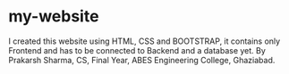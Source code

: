 # my-website
I created this website using HTML, CSS and BOOTSTRAP, it contains only Frontend and has to be connected to Backend and a database yet.
By Prakarsh Sharma, CS, Final Year, ABES Engineering College, Ghaziabad.
